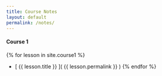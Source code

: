 ```yaml
---
title: Course Notes
layout: default
permalink: /notes/
---
```


#### Course 1
{% for lesson in site.course1 %}
  - [ {{ lesson.title }}  ]( {{ lesson.permalink }} )
{% endfor %}

